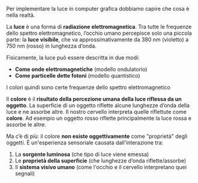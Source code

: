Per implementare la luce in computer grafica dobbiamo capire che cosa è nella realtà.

La **luce** è una forma di **radiazione elettromagnetica**. Tra tutte le frequenze dello spettro elettromagnetico, l’occhio umano percepisce solo una piccola parte: la **luce visibile**, che va approssimativamente da 380 nm (violetto) a 750 nm (rosso) in lunghezza d’onda.

Fisicamente, la luce può essere descritta in due modi:

- **Come onde elettromagnetiche** (modello ondulatorio)
- **Come particelle dette fotoni** (modello quantistico)

I colori quindi sono certe frequenze dello spettro elettromagnetico 

Il **colore** è il **risultato della percezione umana della luce riflessa da un oggetto**. La superficie di un oggetto riflette alcune lunghezze d’onda della luce e ne assorbe altre. Il nostro cervello interpreta quelle riflettute come **colore**.
Ad esempio un oggetto rosso riflette principalmente la luce rossa e assorbe le altre.

Ma c’è di più: il colore **non esiste oggettivamente** come "proprietà" degli oggetti. È un'esperienza sensoriale causata dall'interazione tra:

1. La **sorgente luminosa** (che tipo di luce viene emessa)
2. Le **proprietà della superficie** (che lunghezze d’onda riflette/assorbe)
3. Il **sistema visivo umano** (come l'occhio e il cervello interpretano quei segnali)